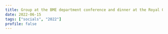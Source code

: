 ```yaml
---
title: Group at the BME department conference and dinner at the Royal Ontario Museum
date: 2022-06-15
tags: ["socials", "2022"]
profile: false
---
```


<!--more-->

